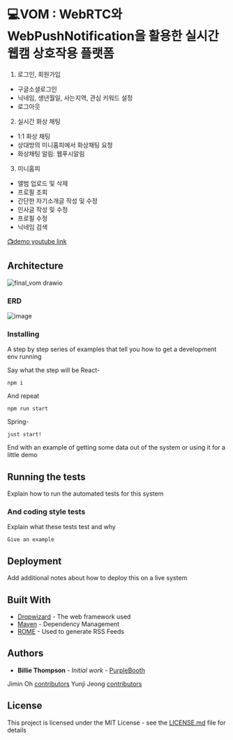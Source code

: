 # :computer:VOM : WebRTC와 WebPushNotification을 활용한 실시간 웹캠 상호작용 플랫폼

1. 로그인, 회원가입
- 구글소셜로그인
- 닉네임, 생년월일, 사는지역, 관심 키워드 설정
- 로그아웃
    
2. 실시간 화상 채팅 
- 1:1 화상 채팅
- 상대방의 미니홈피에서 화상채팅 요청
- 화상채팅 알림: 웹푸시알림
  
3. 미니홈피
- 앨범 업로드 및 삭제
- 프로필 조회
- 간단한 자기소개글 작성 및 수정
- 인사글 작성 및 수정
- 프로필 수정
- 닉네임 검색

[:tv:demo youtube link](https://youtu.be/prhtpd36x_Q)

## Architecture

![final_vom drawio](https://github.com/VOM-Project/.github/assets/27052233/b311a47b-4408-4b63-a199-2dadd1b6aeaf)


### ERD

![image](https://github.com/VOM-Project/.github/assets/27052233/8312ac4f-a490-4c2e-ade1-75176b0e5cf0)


### Installing

A step by step series of examples that tell you how to get a development env running

Say what the step will be
React-
```
npm i
```

And repeat

```
npm run start
```

Spring-
```
just start!
```


End with an example of getting some data out of the system or using it for a little demo

## Running the tests

Explain how to run the automated tests for this system



### And coding style tests

Explain what these tests test and why

```
Give an example
```

## Deployment

Add additional notes about how to deploy this on a live system

## Built With

* [Dropwizard](http://www.dropwizard.io/1.0.2/docs/) - The web framework used
* [Maven](https://maven.apache.org/) - Dependency Management
* [ROME](https://rometools.github.io/rome/) - Used to generate RSS Feeds


## Authors

* **Billie Thompson** - *Initial work* - [PurpleBooth](https://github.com/PurpleBooth)

Jimin Oh [contributors](https://github.com/your/project/contributors) 
Yunji Jeong [contributors](https://github.com/your/project/contributors) 

## License

This project is licensed under the MIT License - see the [LICENSE.md](LICENSE.md) file for details

